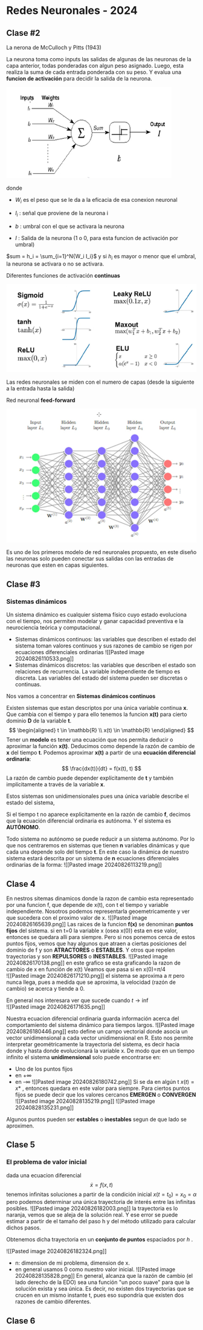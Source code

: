 # Redes Neuronales - 2024

## Clase #2

La nerona de McCulloch y Pitts (1943)

La neurona toma como inputs las salidas de algunas de las neuronas de la capa anterior, todas ponderadas con algun peso asignado. Luego, esta realiza la suma de cada entrada ponderada con su peso. Y evalua una **funcion de activación** para decidir la salida de la neurona. 

![](imgs/2024-08-15-19-04-30-image.png)

donde 

- $W_i$ es el peso que se le da a la eficacia de esa conexion neuronal

- $I_i$ : señal que proviene de la neurona i

- $b$ : umbral con el que se activara la neurona

- $I$ : Salida de la neurona (1 o 0, para esta funcion de activación por umbral)

$sum = h_i = \sum_{i=1}^N{W_i I_i}$ y si $h_i$ es mayor o menor que el umbral, la neurona se activara o no se activara. 

Diferentes funciones de activación **continuas**

![](imgs/2024-08-15-19-04-17-image.png)

Las redes neuronales se miden con el numero de capas (desde la siguiente a la entrada hasta la salida)

Red neuronal **feed-forward**

![](imgs/2024-08-15-19-15-58-image.png)

Es uno de los primeros modelo de red neuronales propuesto, en este diseño las neuronas solo pueden conectar sus salidas con las entradas de neuronas que esten en capas siguientes.

## Clase #3

### Sistemas dinámicos
Un sistema dinámico es cualquier sistema físico cuyo estado evoluciona con el tiempo, nos permiten modelar y ganar capacidad preventiva e la neurociencia teórica y computacional. 

- Sistemas dinámicos continuos: las variables que describen el estado del sistema toman valores continuos y sus razones de cambio se rigen por ecuaciones diferenciales ordinarias
![[Pasted image 20240826110533.png]]
- Sistemas dinámicos discretos: las variables que describen el estado son relaciones de recurrencia. La variable independiente de tiempo es discreta. Las variables del estado del sistema pueden ser discretas o continuas. 

Nos vamos a concentrar en **Sistemas dinámicos continuos**

Existen sistemas que estan descriptos por una única variable continua **x**. Que cambia con el tiempo y para ello tenemos la funcion **x(t)** para cierto dominio **D** de la variable **t**.
$$
\begin{aligned}
t \in \mathbb{R} \\
x(t) \in \mathbb{R}
\end{aligned}
$$
Tener un **modelo** es tener una ecuación que nos permita deducir o aproximar la función **x(t)**. Deducimos como depende la razón de cambio de **x** del tiempo **t**.
Podemos aproximar **x(t)** a partir de una **ecuación diferencial ordinaria**:
$$
\frac{dx(t)}{dt} = f(x(t), t)
$$
La razón de cambio puede depender explícitamente de **t** y también implícitamente a través de la variable **x**.

Estos sistemas son unidimensionales pues una única variable describe el estado del sistema,

Si el tiempo t no aparece explicitamente en la razón de cambio **f**, decimos que la ecuación diferencial ordinaria es autónoma. Y el sistema es **AUTÓNOMO**.

Todo sistema no autónomo se puede reducir a un sistema autónomo. Por lo que nos centraremos en sistemas que tienen **n** variables dinámicas y que cada una depende solo del tiempo **t**. En este caso la dinámica de nuestro sistema estará descrita por un sistema de **n** ecuaciones diferenciales ordinarias de la forma:
![[Pasted image 20240826113219.png]]

## Clase 4
En nestros sitemas dinamicos donde la razon de cambio esta representado por una funcion f, que depende de x(t), con t el tiempo y variable independiente. Nosotros podemos representarla geoemetricamente y ver que sucedera con el proximo valor de x. 
![[Pasted image 20240826165639.png]]
Las raices de la funcion **f(x)** se denominan **puntos fijos** del sistema. si en t=0 la variable x (osea x(0)) esta en ese valor, entonces se quedara alli para siempre. Pero si nos ponemos cerca de estos puntos fijos, vemos que hay algunos que atraen a ciertas posiciones del dominio de f y son **ATRACTORES** o **ESTABLES**. Y otros que repelen trayectorias y son **REPULSORES** o **INESTABLES**. 
![[Pasted image 20240826170138.png]]
en este grafico se esta graficando la razon de cambio de x en función de x(t)
Veamos que pasa si en x(0)=$\pi /4$  
![[Pasted image 20240826171210.png]]
el sistema se aproxima a $\pi$ pero nunca llega, pues a medida que se aproxima, la velocidad (razón de cambio) se acerca y tiende a 0. 

En general nos interesara ver que sucede cuando $t \rightarrow \inf$  
![[Pasted image 20240826171635.png]]

Nuestra ecuacion diferencial ordinaria guarda información acerca del comportamiento del sistema dinámico para tiempos largos.
![[Pasted image 20240826180446.png]]
esto define un campo vectorial donde asocia un vector unidimensional a cada vector unidimensional en R. Esto nos permite interpretar geométricamente la trayectoria del sistema, es decir hacia donde y hasta donde evolucionará la variable x. De modo que en un tiempo infinito el sistema **unidimensional** solo puede encontrarse en:
- Uno de los puntos fijos
- en +$\infty$
- en -$\infty$
![[Pasted image 20240826180742.png]]
Si se da en algún t $x(t) = x*$ , entonces quedara en este valor para siempre. 
Para ciertos puntos fijos se puede decir que los valores cercanos **EMERGEN** o **CONVERGEN** 
![[Pasted image 20240828135219.png]] ![[Pasted image 20240828135231.png]]

Algunos puntos pueden ser **estables** o **inestables** segun de que lado se aproximen. 
## Clase 5
### El problema de valor inicial
dada una ecuacion diferencial 
$$
\dot{x} = f(x,t)
$$
tenemos infinitas soluciones a partir de la condición inicial $x(t=t_0)=x_0=\alpha$  
pero podemos determinar una única trayectoria de interés entre las infinitas posibles. 
![[Pasted image 20240826182003.png]]
la trayectoria es lo naranja, vemos que se aleja de la solución real. Y ese error se puede estimar a partir de el tamaño del paso h y del método utilizado para calcular dichos pasos. 

Obtenemos dicha trayectoria en un **conjunto de puntos** espaciados por *h* .

![[Pasted image 20240826182324.png]]
- n: dimension de mi problema, dimension de x. 
- en general usamos 0 como nuestro valor inicial.
![[Pasted image 20240828135828.png]]
En general, alcanza que la razón de cambio (el lado derecho de la EDO) sea una función "un poco suave" para que la solución exista y sea única. Es decir, no existen dos trayectorias que se crucen en un mismo instante t, pues eso supondría que existen dos razones de cambio diferentes. 

## Clase 6
